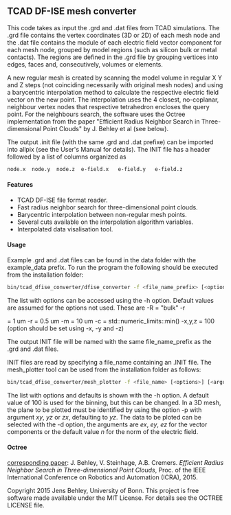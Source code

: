 ## TCAD DF-ISE mesh converter
This code takes as input the .grd and .dat files from TCAD simulations. The .grd file contains the vertex coordinates (3D or 2D) of each mesh node and the .dat file contains the module of each electric field vector component for each mesh node, grouped by model regions (such as silicon bulk or metal contacts). The regions are defined in the .grd file by grouping vertices into edges, faces and, consecutively, volumes or elements.

A new regular mesh is created by scanning the model volume in regular X Y and Z steps (not coinciding necessarily with original mesh nodes) and using a barycentric interpolation method to calculate the respective electric field vector on the new point. The interpolation uses the 4 closest, no-coplanar, neighbour vertex nodes that respective tetrahedron encloses the query point. For the neighbours search, the software uses the Octree implementation from the paper "Efficient Radius Neighbor Search in Three-dimensional Point Clouds" by J. Behley et al (see below).

The output .init file (with the same .grd and .dat prefixe) can be imported into allpix (see the User's Manual for details). The INIT file has a header followed by a list of columns organized as
```bash
node.x	node.y	node.z	e-field.x	e-field.y	e-field.z
```

#### Features
- TCAD DF-ISE file format reader.
- Fast radius neighbor search for three-dimensional point clouds.
- Barycentric interpolation between non-regular mesh points.
- Several cuts available on the interpolation algorithm variables. 
- Interpolated data visalisation tool.

#### Usage
Example .grd and .dat files can be found in the data folder with the example_data prefix.
To run the program the following should be executed from the installation folder:
```bash
bin/tcad_dfise_converter/dfise_converter -f <file_name_prefix> [<options>] [<arguments>]
```
The list with options can be accessed using the -h option.
Default values are assumed for the options not used. These are
-R <region> 		= "bulk"
-r <search radius>	= 1 um
-r <radius step>	= 0.5 um
-m <max radius>		= 10 um
-c <volume cut>		= std::numeric_limits<double>::min()
-x,y,z <mesh binning>	= 100 (option should be set using -x, -y and -z)

The output INIT file will be named with the same file_name_prefix as the .grd and .dat files.

INIT files are read by specifying a file_name containing an .INIT file. The mesh_plotter tool can be used from the installation folder as follows:
```bash
bin/tcad_dfise_converter/mesh_plotter -f <file_name> [<options>] [<arguments>]
```
The list with options and defaults is shown with the -h option. A default value of 100 is used for the binning, but this can be changed.
In a 3D mesh, the plane to be plotted must be identified by using the option -p with argument *xy*, *yz* or *zx*, defaulting to *yz*.
The data to be ploted can be selected with the -d option, the arguments are *ex*, *ey*, *ez* for the vector components or the default value *n* for the norm of the electric field.


#### Octree
[corresponding paper](http://jbehley.github.io/papers/behley2015icra.pdf):
J. Behley, V. Steinhage, A.B. Cremers. *Efficient Radius Neighbor Search in Three-dimensional Point Clouds*, Proc. of the IEEE International Conference on Robotics and Automation (ICRA), 2015.

Copyright 2015 Jens Behley, University of Bonn.
This project is free software made available under the MIT License. For details see the OCTREE LICENSE file.
